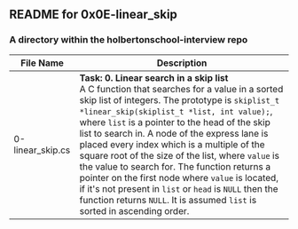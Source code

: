 ## README for 0x0E-linear_skip ##
### A directory within the holbertonschool-interview repo ###

| File Name | Description |
| --------- | ----------- |
| 0-linear_skip.cs | **Task: 0. Linear search in a skip list** <br> A C function that searches for a value in a sorted skip list of integers. The prototype is `skiplist_t *linear_skip(skiplist_t *list, int value);`, where `list` is a pointer to the head of the skip list to search in. A node of the express lane is placed every index which is a multiple of the square root of the size of the list, where `value` is the value to search for. The function returns a pointer on the first node where `value` is located, if it's not present in `list` or `head` is `NULL` then the function returns `NULL`. It is assumed `list` is sorted in ascending order. |
